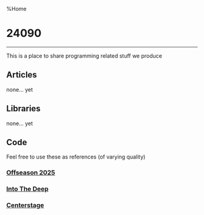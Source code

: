 %Home

# 24090

-----

This is a place to share programming related stuff we produce

## Articles
none... yet

## Libraries
none... yet

## Code
Feel free to use these as references (of varying quality)

### [Offseason 2025](github.com/24090/Offseason2025)
### [Into The Deep](github.com/24090/IntoTheDeep)
### [Centerstage](github.com/24090/Centerstage)